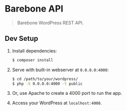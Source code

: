 # Barebone API

> Barebone WordPress REST API.

## Dev Setup

1. Install dependencies:

    ``` bash
    $ composer install
    ```

2. Serve with built-in webserver at `0.0.0.0:4000`:

    ``` bash
    $ cd /path/to/your/wordpress/
    $ php -S 0.0.0.0:4000 -t public
    ```

3. Or, use Apache to create a 4000 port to run the app.

4. Access your WordPress at `localhost:4000`.
